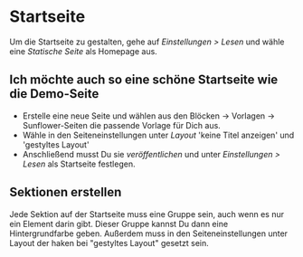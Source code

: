 # Startseite

Um die Startseite zu gestalten, gehe auf *Einstellungen > Lesen* und wähle eine *Statische Seite* als Homepage aus.

## Ich möchte auch so eine schöne Startseite wie die Demo-Seite
- Erstelle eine neue Seite und wählen aus den Blöcken -> Vorlagen -> Sunflower-Seiten die passende Vorlage für Dich aus.
- Wähle in den Seiteneinstellungen unter *Layout*  'keine Titel anzeigen' und 'gestyltes Layout'
- Anschließend musst Du sie  _veröffentlichen_ und unter *Einstellungen > Lesen* als Startseite festlegen.

## Sektionen erstellen
Jede Sektion auf der Startseite muss eine Gruppe sein, auch wenn es nur ein Element darin gibt. Dieser Gruppe kannst Du dann eine Hintergrundfarbe geben. Außerdem muss in den Seiteneinstellungen unter Layout der haken bei "gestyltes Layout" gesetzt sein.